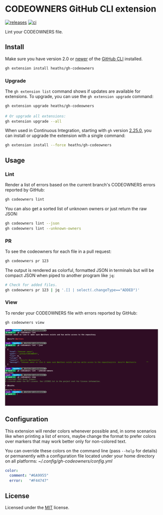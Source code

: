 # CODEOWNERS GitHub CLI extension

[![releases](https://img.shields.io/github/v/release/heaths/gh-codeowners.svg?logo=github)](https://github.com/heaths/gh-codeowners/releases/latest)
[![ci](https://github.com/heaths/gh-codeowners/actions/workflows/ci.yml/badge.svg?event=push)](https://github.com/heaths/gh-codeowners/actions/workflows/ci.yml)

Lint your CODEOWNERS file.

## Install

Make sure you have version 2.0 or [newer] of the [GitHub CLI] installed.

```bash
gh extension install heaths/gh-codeowners
```

### Upgrade

The `gh extension list` command shows if updates are available for extensions. To upgrade, you can use the `gh extension upgrade` command:

```bash
gh extension upgrade heaths/gh-codeowners

# Or upgrade all extensions:
gh extension upgrade --all
```

When used in Continuous Integration, starting with `gh` version [2.25.0](https://github.com/cli/cli/releases/tag/v2.25.0), you can install or upgrade the extension with a single command:

```bash
gh extension install --force heaths/gh-codeowners
```

## Usage

### Lint

Render a list of errors based on the current branch's CODEOWNERS errors reported by GitHub:

```bash
gh codeowners lint
```

You can also get a sorted list of unknown owners or just return the raw JSON:

```bash
gh codeowners lint --json
gh codeowners lint --unknown-owners
```

### PR

To see the codeowners for each file in a pull request:

```bash
gh codeowners pr 123
```

The output is rendered as colorful, formatted JSON in terminals but will be compact JSON when piped to another program like `jq`:

```bash
# Check for added files.
gh codeowners pr 123 | jq '.[] | select(.changeType=="ADDED")'
```

### View

To render your CODEOWNERS file with errors reported by GitHub:

```bash
gh codeowners view
```

![screenshot](assets/gh-codeowners.png)

## Configuration

This extension will render colors whenever possible and, in some scenarios like when printing a list of errors,
maybe change the format to prefer colors over markers that may work better only for non-colored text.

You can override these colors on the command line (pass `--help` for details) or permanently with a configuration file
located under your home directory on all platforms: _~/.config/gh-codeowners/config.yml_

```yaml
color:
  comment: "#6A9955"
  error:   "#F44747"
```

[GitHub CLI]: https://github.com/cli/cli
[newer]: https://github.com/cli/cli/releases/latest


## License

Licensed under the [MIT](LICENSE.txt) license.
